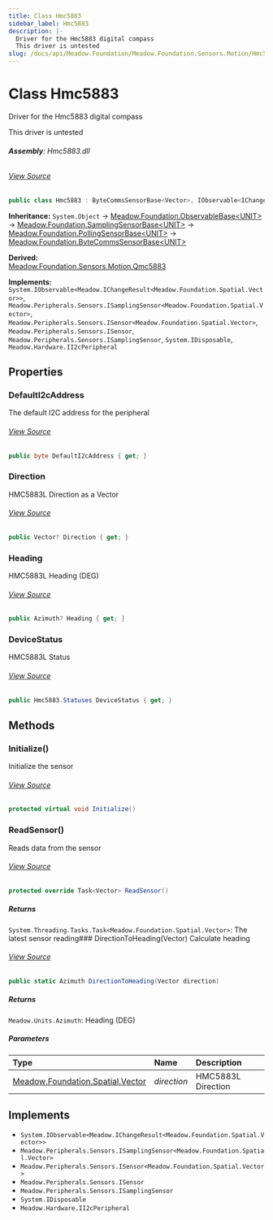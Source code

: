 ```yaml
---
title: Class Hmc5883
sidebar_label: Hmc5883
description: |-
  Driver for the Hmc5883 digital compass
  This driver is untested
slug: /docs/api/Meadow.Foundation/Meadow.Foundation.Sensors.Motion/Hmc5883
---
```

# Class Hmc5883
Driver for the Hmc5883 digital compass

This driver is untested

###### **Assembly**: Hmc5883.dll
###### [View Source](https://github.com/WildernessLabs/Meadow.Foundation.git/blob/develop/Source/Meadow.Foundation.Peripherals/Sensors.Motion.Hmc5883/Driver/Hmc5883.Statuses.cs#L3)
```csharp title="Declaration"
public class Hmc5883 : ByteCommsSensorBase<Vector>, IObservable<IChangeResult<Vector>>, ISamplingSensor<Vector>, ISensor<Vector>, ISensor, ISamplingSensor, IDisposable, II2cPeripheral
```
**Inheritance:** `System.Object` -> [Meadow.Foundation.ObservableBase&lt;UNIT&gt;](../Meadow.Foundation/ObservableBase`UNIT`) -> [Meadow.Foundation.SamplingSensorBase&lt;UNIT&gt;](../Meadow.Foundation/SamplingSensorBase`UNIT`) -> [Meadow.Foundation.PollingSensorBase&lt;UNIT&gt;](../Meadow.Foundation/PollingSensorBase`UNIT`) -> [Meadow.Foundation.ByteCommsSensorBase&lt;UNIT&gt;](../Meadow.Foundation/ByteCommsSensorBase`UNIT`)

**Derived:**  
[Meadow.Foundation.Sensors.Motion.Qmc5883](../Meadow.Foundation.Sensors.Motion/Qmc5883)

**Implements:**  
`System.IObservable<Meadow.IChangeResult<Meadow.Foundation.Spatial.Vector>>`, `Meadow.Peripherals.Sensors.ISamplingSensor<Meadow.Foundation.Spatial.Vector>`, `Meadow.Peripherals.Sensors.ISensor<Meadow.Foundation.Spatial.Vector>`, `Meadow.Peripherals.Sensors.ISensor`, `Meadow.Peripherals.Sensors.ISamplingSensor`, `System.IDisposable`, `Meadow.Hardware.II2cPeripheral`

## Properties
### DefaultI2cAddress
The default I2C address for the peripheral
###### [View Source](https://github.com/WildernessLabs/Meadow.Foundation.git/blob/develop/Source/Meadow.Foundation.Peripherals/Sensors.Motion.Hmc5883/Driver/Hmc5883.cs#L19)
```csharp title="Declaration"
public byte DefaultI2cAddress { get; }
```
### Direction
HMC5883L Direction as a Vector
###### [View Source](https://github.com/WildernessLabs/Meadow.Foundation.git/blob/develop/Source/Meadow.Foundation.Peripherals/Sensors.Motion.Hmc5883/Driver/Hmc5883.cs#L30)
```csharp title="Declaration"
public Vector? Direction { get; }
```
### Heading
HMC5883L Heading (DEG)
###### [View Source](https://github.com/WildernessLabs/Meadow.Foundation.git/blob/develop/Source/Meadow.Foundation.Peripherals/Sensors.Motion.Hmc5883/Driver/Hmc5883.cs#L35)
```csharp title="Declaration"
public Azimuth? Heading { get; }
```
### DeviceStatus
HMC5883L Status
###### [View Source](https://github.com/WildernessLabs/Meadow.Foundation.git/blob/develop/Source/Meadow.Foundation.Peripherals/Sensors.Motion.Hmc5883/Driver/Hmc5883.cs#L40)
```csharp title="Declaration"
public Hmc5883.Statuses DeviceStatus { get; }
```
## Methods
### Initialize()
Initialize the sensor
###### [View Source](https://github.com/WildernessLabs/Meadow.Foundation.git/blob/develop/Source/Meadow.Foundation.Peripherals/Sensors.Motion.Hmc5883/Driver/Hmc5883.cs#L72)
```csharp title="Declaration"
protected virtual void Initialize()
```
### ReadSensor()
Reads data from the sensor
###### [View Source](https://github.com/WildernessLabs/Meadow.Foundation.git/blob/develop/Source/Meadow.Foundation.Peripherals/Sensors.Motion.Hmc5883/Driver/Hmc5883.cs#L86)
```csharp title="Declaration"
protected override Task<Vector> ReadSensor()
```

##### Returns

`System.Threading.Tasks.Task<Meadow.Foundation.Spatial.Vector>`: The latest sensor reading### DirectionToHeading(Vector)
Calculate heading
###### [View Source](https://github.com/WildernessLabs/Meadow.Foundation.git/blob/develop/Source/Meadow.Foundation.Peripherals/Sensors.Motion.Hmc5883/Driver/Hmc5883.cs#L99)
```csharp title="Declaration"
public static Azimuth DirectionToHeading(Vector direction)
```

##### Returns

`Meadow.Units.Azimuth`: Heading (DEG)
##### Parameters

| Type | Name | Description |
|:--- |:--- |:--- |
| [Meadow.Foundation.Spatial.Vector](../Meadow.Foundation.Spatial/Vector) | *direction* | HMC5883L Direction |


## Implements

* `System.IObservable<Meadow.IChangeResult<Meadow.Foundation.Spatial.Vector>>`
* `Meadow.Peripherals.Sensors.ISamplingSensor<Meadow.Foundation.Spatial.Vector>`
* `Meadow.Peripherals.Sensors.ISensor<Meadow.Foundation.Spatial.Vector>`
* `Meadow.Peripherals.Sensors.ISensor`
* `Meadow.Peripherals.Sensors.ISamplingSensor`
* `System.IDisposable`
* `Meadow.Hardware.II2cPeripheral`
